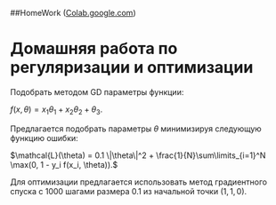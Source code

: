 ##HomeWork ([Colab.google.com](https://colab.research.google.com/drive/1hE282AMVT3IRkhcEwEk1KC247hxf2XuI#scrollTo=cGUv-Qif9QPj))
# Домашняя работа по регуляризации и оптимизации

Подобрать методом GD параметры функции:

$f(x, \theta) = x_1 \theta_1 + x_2 \theta_2 + \theta_3.$

Предлагается подобрать параметры $\theta$ минимизируя следующую функцию ошибки:

$\mathcal{L}(\theta) = 0.1 \|\theta\|^2 + \frac{1}{N}\sum\limits_{i=1}^N \max(0, 1 - y_i f(x_i, \theta)).$

Для оптимизации предлагается использовать метод градиентного спуска с 1000 шагами размера $0.1$ из начальной точки $(1, 1, 0)$.

